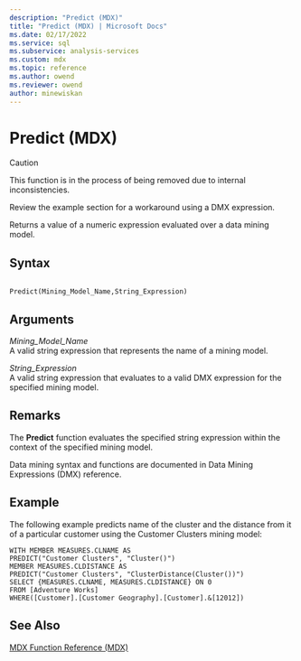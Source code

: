 ```yaml
---
description: "Predict (MDX)"
title: "Predict (MDX) | Microsoft Docs"
ms.date: 02/17/2022
ms.service: sql
ms.subservice: analysis-services
ms.custom: mdx
ms.topic: reference
ms.author: owend
ms.reviewer: owend
author: minewiskan
---
```

# Predict (MDX)


    
> [!CAUTION]  
>  This function is in the process of being removed due to internal inconsistencies.  
>   
>  Review the example section for a workaround using a DMX expression.  
  
 Returns a value of a numeric expression evaluated over a data mining model.  
  
## Syntax  
  
```  
  
Predict(Mining_Model_Name,String_Expression)   
```  
  
## Arguments  
 *Mining_Model_Name*  
 A valid string expression that represents the name of a mining model.  
  
 *String_Expression*  
 A valid string expression that evaluates to a valid DMX expression for the specified mining model.  
  
## Remarks  
 The **Predict** function evaluates the specified string expression within the context of the specified mining model.  
  
 Data mining syntax and functions are documented in Data Mining Expressions (DMX) reference.  
  
## Example  
 The following example predicts name of the cluster and the distance from it of a particular customer using the Customer Clusters mining model:  
  
```  
WITH MEMBER MEASURES.CLNAME AS   
PREDICT("Customer Clusters", "Cluster()")  
MEMBER MEASURES.CLDISTANCE AS   
PREDICT("Customer Clusters", "ClusterDistance(Cluster())")  
SELECT {MEASURES.CLNAME, MEASURES.CLDISTANCE} ON 0   
FROM [Adventure Works]  
WHERE([Customer].[Customer Geography].[Customer].&[12012])  
```  
  
## See Also  
 [MDX Function Reference &#40;MDX&#41;](../mdx/mdx-function-reference-mdx.md)  
  
  
